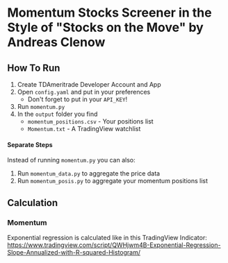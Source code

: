# Momentum Stocks Screener in the Style of "Stocks on the Move" by Andreas Clenow
## How To Run
1. Create TDAmeritrade Developer Account and App
2. Open `config.yaml` and put in your preferences
   - Don't forget to put in your `API_KEY`! 
3. Run `momentum.py`
4. In the `output` folder you find
   - `momentum_positions.csv` - Your positions list
   - `Momentum.txt` - A TradingView watchlist



#### Separate Steps

Instead of running `momentum.py` you can also:

1. Run `momentum_data.py` to aggregate the price data
2. Run `momentum_posis.py` to aggregate your momentum positions list



## Calculation

### Momentum

Exponential regression is calculated like in this TradingView Indicator: https://www.tradingview.com/script/QWHjwm4B-Exponential-Regression-Slope-Annualized-with-R-squared-Histogram/
